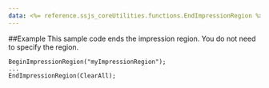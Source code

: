 ```yaml
---
data: <%= reference.ssjs_coreUtilities.functions.EndImpressionRegion %>
---
```


##Example
This sample code ends the impression region. You do not need to specify the region.
```
BeginImpressionRegion("myImpressionRegion");
...
EndImpressionRegion(ClearAll);
```
